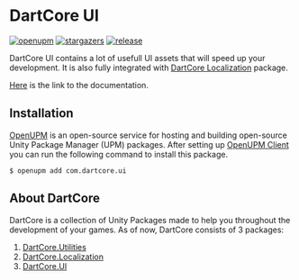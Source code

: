 # **DartCore UI**

[![openupm](https://img.shields.io/npm/v/com.dartcore.ui?label=openupm&registry_uri=https://package.openupm.com)](https://openupm.com/packages/com.dartcore.ui/)
[![stargazers](https://img.shields.io/github/stars/AtaTrkgl/DartCore-UI?color=yellow)](https://github.com/AtaTrkgl/DartCore-UI/stargazers)
[![release](https://img.shields.io/github/v/release/AtaTrkgl/DartCore-UI?color=dark%20green)](https://github.com/AtaTrkgl/DartCore-UI/releases)

DartCore UI contains a lot of usefull UI assets that will speed up your development. It is also fully integrated with [DartCore Localization](https://github.com/AtaTrkgl/DartCore-Localization) package.

[Here](https://github.com/AtaTrkgl/DartCore-UI/wiki) is the link to the documentation.

## Installation

[OpenUPM](https://github.com/openupm/openupm) is an open-source service for hosting and building open-source Unity Package Manager (UPM) packages. After setting up [OpenUPM Client](https://github.com/openupm/openupm-cli#openupm-cli) you can run the following command to install this package.

```console
$ openupm add com.dartcore.ui
```

## About DartCore

DartCore is a collection of Unity Packages made to help you throughout the development of your games. As of now, DartCore consists of 3 packages:

1. [DartCore.Utilities](https://openupm.com/packages/com.dartcore.utilities/)
2. [DartCore.Localization](https://openupm.com/packages/com.dartcore.localization/)
3. [DartCore.UI](https://openupm.com/packages/com.dartcore.ui/)
